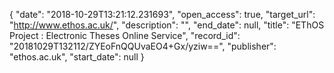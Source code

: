 {
  "date": "2018-10-29T13:21:12.231693", 
  "open_access": true, 
  "target_url": "http://www.ethos.ac.uk/", 
  "description": "", 
  "end_date": null, 
  "title": "EThOS Project : Electronic Theses Online Service", 
  "record_id": "20181029T132112/ZYEoFnQQUvaEO4+Gx/yziw==", 
  "publisher": "ethos.ac.uk", 
  "start_date": null
}

